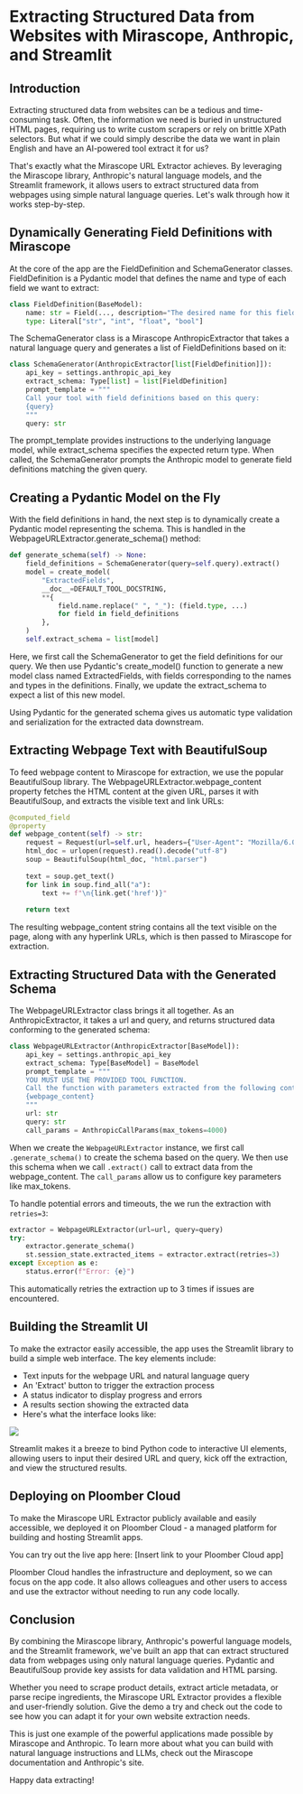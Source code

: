 
# Extracting Structured Data from Websites with Mirascope, Anthropic, and Streamlit

## Introduction

Extracting structured data from websites can be a tedious and time-consuming task. Often, the information we need is buried in unstructured HTML pages, requiring us to write custom scrapers or rely on brittle XPath selectors. But what if we could simply describe the data we want in plain English and have an AI-powered tool extract it for us?

That's exactly what the Mirascope URL Extractor achieves. By leveraging the Mirascope library, Anthropic's natural language models, and the Streamlit framework, it allows users to extract structured data from webpages using simple natural language queries. Let's walk through how it works step-by-step.

## Dynamically Generating Field Definitions with Mirascope

At the core of the app are the FieldDefinition and SchemaGenerator classes. FieldDefinition is a Pydantic model that defines the name and type of each field we want to extract:

```python
class FieldDefinition(BaseModel):
    name: str = Field(..., description="The desired name for this field.")
    type: Literal["str", "int", "float", "bool"]
```

The SchemaGenerator class is a Mirascope AnthropicExtractor that takes a natural language query and generates a list of FieldDefinitions based on it:

```python
class SchemaGenerator(AnthropicExtractor[list[FieldDefinition]]):
    api_key = settings.anthropic_api_key
    extract_schema: Type[list] = list[FieldDefinition]
    prompt_template = """
    Call your tool with field definitions based on this query:
    {query}
    """
    query: str
```

The prompt_template provides instructions to the underlying language model, while extract_schema specifies the expected return type. When called, the SchemaGenerator prompts the Anthropic model to generate field definitions matching the given query.

## Creating a Pydantic Model on the Fly

With the field definitions in hand, the next step is to dynamically create a Pydantic model representing the schema. This is handled in the WebpageURLExtractor.generate_schema() method:

```python
def generate_schema(self) -> None:
    field_definitions = SchemaGenerator(query=self.query).extract()
    model = create_model(
        "ExtractedFields",
        __doc__=DEFAULT_TOOL_DOCSTRING,
        **{
            field.name.replace(" ", "_"): (field.type, ...)
            for field in field_definitions
        },
    )
    self.extract_schema = list[model]
```

Here, we first call the SchemaGenerator to get the field definitions for our query. We then use Pydantic's create_model() function to generate a new model class named ExtractedFields, with fields corresponding to the names and types in the definitions. Finally, we update the extract_schema to expect a list of this new model.

Using Pydantic for the generated schema gives us automatic type validation and serialization for the extracted data downstream.

## Extracting Webpage Text with BeautifulSoup

To feed webpage content to Mirascope for extraction, we use the popular BeautifulSoup library. The WebpageURLExtractor.webpage_content property fetches the HTML content at the given URL, parses it with BeautifulSoup, and extracts the visible text and link URLs:

```python
@computed_field
@property
def webpage_content(self) -> str:
    request = Request(url=self.url, headers={"User-Agent": "Mozilla/6.0"})
    html_doc = urlopen(request).read().decode("utf-8") 
    soup = BeautifulSoup(html_doc, "html.parser")
    
    text = soup.get_text()
    for link in soup.find_all("a"):
        text += f"\n{link.get('href')}"
        
    return text
```

The resulting webpage_content string contains all the text visible on the page, along with any hyperlink URLs, which is then passed to Mirascope for extraction.

## Extracting Structured Data with the Generated Schema

The WebpageURLExtractor class brings it all together. As an AnthropicExtractor, it takes a url and query, and returns structured data conforming to the generated schema:

```python
class WebpageURLExtractor(AnthropicExtractor[BaseModel]):
    api_key = settings.anthropic_api_key
    extract_schema: Type[BaseModel] = BaseModel
    prompt_template = """
    YOU MUST USE THE PROVIDED TOOL FUNCTION.
    Call the function with parameters extracted from the following content:
    {webpage_content}
    """
    url: str
    query: str
    call_params = AnthropicCallParams(max_tokens=4000)
```

When we create the `WebpageURLExtractor` instance, we first call `.generate_schema()` to create the schema based on the query. We then use this schema when we call `.extract()` call to extract data from the webpage_content. The `call_params` allow us to configure key parameters like max_tokens.

To handle potential errors and timeouts, the we run the extraction with `retries=3`:

```python
extractor = WebpageURLExtractor(url=url, query=query)
try:
    extractor.generate_schema()
    st.session_state.extracted_items = extractor.extract(retries=3)
except Exception as e:
    status.error(f"Error: {e}")
```

This automatically retries the extraction up to 3 times if issues are encountered.

## Building the Streamlit UI

To make the extractor easily accessible, the app uses the Streamlit library to build a simple web interface. The key elements include:

- Text inputs for the webpage URL and natural language query
- An 'Extract' button to trigger the extraction process
- A status indicator to display progress and errors
- A results section showing the extracted data
- Here's what the interface looks like:

![](screenshot.png)

Streamlit makes it a breeze to bind Python code to interactive UI elements, allowing users to input their desired URL and query, kick off the extraction, and view the structured results.

## Deploying on Ploomber Cloud

To make the Mirascope URL Extractor publicly available and easily accessible, we deployed it on Ploomber Cloud - a managed platform for building and hosting Streamlit apps.

You can try out the live app here: [Insert link to your Ploomber Cloud app]

Ploomber Cloud handles the infrastructure and deployment, so we can focus on the app code. It also allows colleagues and other users to access and use the extractor without needing to run any code locally.

## Conclusion

By combining the Mirascope library, Anthropic's powerful language models, and the Streamlit framework, we've built an app that can extract structured data from webpages using only natural language queries. Pydantic and BeautifulSoup provide key assists for data validation and HTML parsing.

Whether you need to scrape product details, extract article metadata, or parse recipe ingredients, the Mirascope URL Extractor provides a flexible and user-friendly solution. Give the demo a try and check out the code to see how you can adapt it for your own website extraction needs.

This is just one example of the powerful applications made possible by Mirascope and Anthropic. To learn more about what you can build with natural language instructions and LLMs, check out the Mirascope documentation and Anthropic's site.

Happy data extracting!
